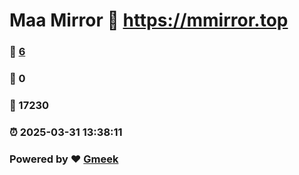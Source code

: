 # Maa Mirror :link: https://mmirror.top 
### :page_facing_up: [6](https://mmirror.top/tag.html) 
### :speech_balloon: 0 
### :hibiscus: 17230 
### :alarm_clock: 2025-03-31 13:38:11 
### Powered by :heart: [Gmeek](https://github.com/Meekdai/Gmeek)
